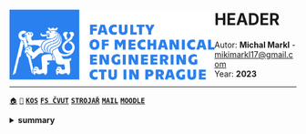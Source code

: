 <body>    
    <div width="1200">
        <img src="Images\CTU_logo_banner.png" width="360" align="left"/>
</body>


# HEADER
Autor: **Michal Markl** - mikimarkl17@gmail.com <br>Year: **2023**<br><hr>

<a href="https://github.com/michal-markl/CVUT-FS">```🏠```</a> 
<a href="https://github.com/michal-markl">```🪪```</a> 
[**`KOS`**](https://www.kos.cvut.cz/)
[**`FS ČVUT`**](https://www.fs.cvut.cz/)
[**`STROJAŘ`**](https://www.strojar.com/)
[**`MAIL`**](https://my.fs.cvut.cz/services/portal/)
[**`MOODLE`**](https://moodle-vyuka.cvut.cz/my/)

<details>
    <summary>
        <b>summary</b>
    </summary>
        text
</details>
